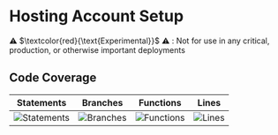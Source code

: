 
# Hosting Account Setup

⚠️ $\textcolor{red}{\text{Experimental}}$ ⚠️ : Not for use in any critical, production, or otherwise important deployments

## Code Coverage

| Statements                  | Branches                | Functions                 | Lines             |
| --------------------------- | ----------------------- | ------------------------- | ----------------- |
| ![Statements](https://img.shields.io/badge/statements-93.87%25-brightgreen.svg?style=flat) | ![Branches](https://img.shields.io/badge/branches-91.04%25-brightgreen.svg?style=flat) | ![Functions](https://img.shields.io/badge/functions-93.84%25-brightgreen.svg?style=flat) | ![Lines](https://img.shields.io/badge/lines-93.82%25-brightgreen.svg?style=flat) |

